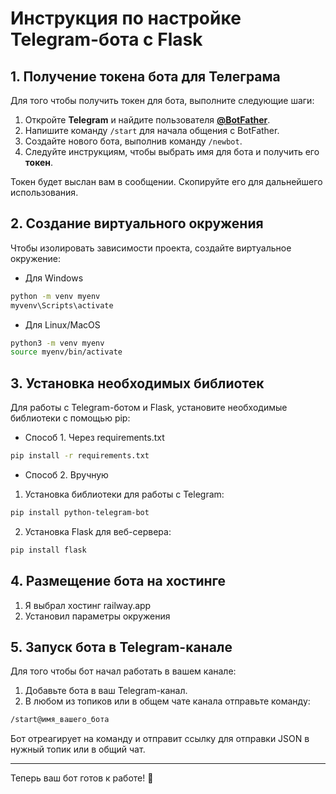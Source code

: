 
# Инструкция по настройке Telegram-бота с Flask

## 1. Получение токена бота для Телеграма

Для того чтобы получить токен для бота, выполните следующие шаги:

1. Откройте **Telegram** и найдите пользователя [**@BotFather**](https://t.me/BotFather).
2. Напишите команду `/start` для начала общения с BotFather.
3. Создайте нового бота, выполнив команду `/newbot`.
4. Следуйте инструкциям, чтобы выбрать имя для бота и получить его **токен**.

Токен будет выслан вам в сообщении. Скопируйте его для дальнейшего использования.

## 2. Создание виртуального окружения

Чтобы изолировать зависимости проекта, создайте виртуальное окружение:

- Для Windows
```bash
python -m venv myenv
myvenv\Scripts\activate
```

- Для Linux/MacOS
```bash
python3 -m venv myenv
source myenv/bin/activate
```

## 3. Установка необходимых библиотек

Для работы с Telegram-ботом и Flask, установите необходимые библиотеки с помощью pip:

- Способ 1. Через requirements.txt
```bash
pip install -r requirements.txt
```

- Способ 2. Вручную

1. Установка библиотеки для работы с Telegram:
```bash
pip install python-telegram-bot
```

2. Установка Flask для веб-сервера:
```bash
pip install flask
```

## 4. Размещение бота на хостинге

1. Я выбрал хостинг railway.app
2. Установил параметры окружения

## 5. Запуск бота в Telegram-канале

Для того чтобы бот начал работать в вашем канале:

1. Добавьте бота в ваш Telegram-канал.
2. В любом из топиков или в общем чате канала отправьте команду:
```bash
/start@имя_вашего_бота
```

Бот отреагирует на команду и отправит ссылку для отправки JSON в нужный топик или в общий чат.

---
Теперь ваш бот готов к работе! 🎉

